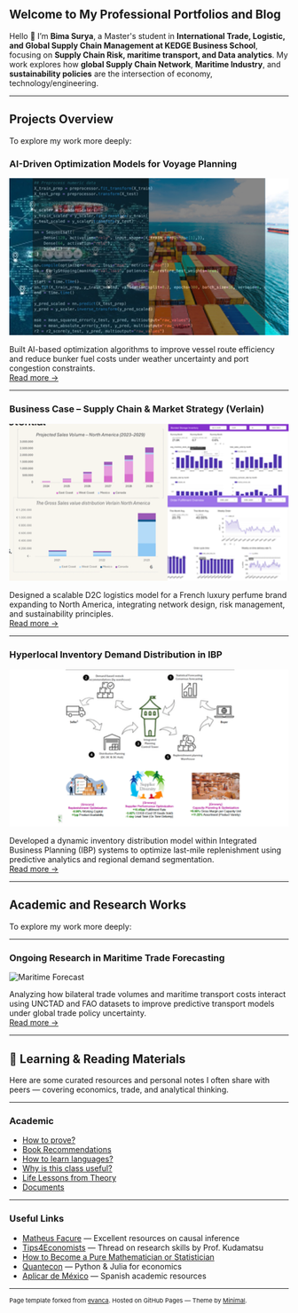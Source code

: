 ## Welcome to My Professional Portfolios and Blog

Hello 👋 I’m **Bima Surya**, 
a Master's student in **International Trade, Logistic, and Global Supply Chain Management at KEDGE Business School**, focusing on **Supply Chain Risk, maritime transport, and Data analytics**.
My work explores how **global Supply Chain Network**, **Maritime Industry**, and **sustainability policies** are the intersection of economy, technology/engineering.

---

## Projects Overview

To explore my work more deeply:

### AI-Driven Optimization Models for Voyage Planning
<img src="/images/ai-voyage-planner-thumb.png?raw=true" alt="AI Voyage Planning" class="project-thumb"/>

Built AI-based optimization algorithms to improve vessel route efficiency and reduce bunker fuel costs under weather uncertainty and port congestion constraints.  
[Read more →](/research/ai-voyage-planner)


---

### Business Case – Supply Chain & Market Strategy (Verlain)
<img src="/images/verlainsupplychain-thumb.png?raw=true" alt="Verlain Business Case" class="project-thumb"/>

Designed a scalable D2C logistics model for a French luxury perfume brand expanding to North America, integrating network design, risk management, and sustainability principles.  
[Read more →](/projects/verlainsupplychain)

---

### Hyperlocal Inventory Demand Distribution in IBP
<img src="/images/hyperlocal-inventory-demand-calculator-thumb.png?raw=true" alt="Hyperlocal Inventory" class="project-thumb"/>

Developed a dynamic inventory distribution model within Integrated Business Planning (IBP) systems to optimize last-mile replenishment using predictive analytics and regional demand segmentation.  
[Read more →](/projects/hyperlocal-inventory)

---

## Academic and Research Works

To explore my work more deeply:

---

### Ongoing Research in Maritime Trade Forecasting
<img src="/images/maritime_forecast.png?raw=true" alt="Maritime Forecast" class="project-thumb"/>

Analyzing how bilateral trade volumes and maritime transport costs interact using UNCTAD and FAO datasets to improve predictive transport models under global trade policy uncertainty.  
[Read more →](/research/maritime-trade-forecast)

---

## 📘 Learning & Reading Materials

Here are some curated resources and personal notes I often share with peers — covering economics, trade, and analytical thinking.

---

### Academic
- [How to prove?](/guides/prove)
- [Book Recommendations](/guides/books)
- [How to learn languages?](/guides/languages)
- [Why is this class useful?](/guides/useful)
- [Life Lessons from Theory](/guides/theory)
- [Documents](/guides/documents)

---

### Useful Links
- [Matheus Facure](https://matheusfacure.github.io/) — Excellent resources on causal inference  
- [Tips4Economists](https://twitter.com/MasayukiKudamatsu/status/1689736764175202304) — Thread on research skills by Prof. Kudamatsu  
- [How to Become a Pure Mathematician or Statistician](https://metacademy.org/roadmaps/rgrosse/statistics)  
- [Quantecon](https://quantecon.org) — Python & Julia for economics  
- [Aplicar de México](https://aplicardesmexico.github.io) — Spanish academic resources  

---

<p style="font-size:11px">
Page template forked from 
<a href="https://github.com/evanca/quick-portfolio">evanca</a>.  
Hosted on GitHub Pages — Theme by <a href="https://github.com/pages-themes/minimal">Minimal</a>.
</p>
